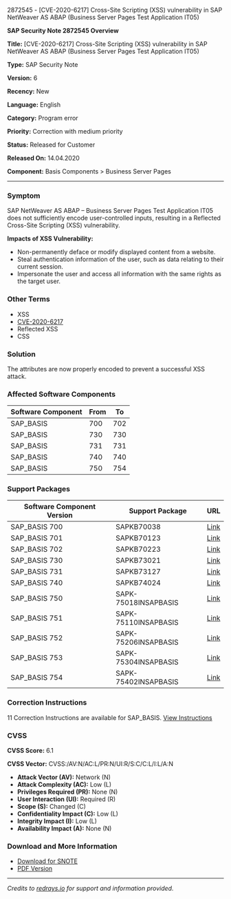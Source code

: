 2872545 - [CVE-2020-6217] Cross-Site Scripting (XSS) vulnerability in SAP NetWeaver AS ABAP (Business Server Pages Test Application IT05)

**SAP Security Note 2872545 Overview**

**Title:** [CVE-2020-6217] Cross-Site Scripting (XSS) vulnerability in SAP NetWeaver AS ABAP (Business Server Pages Test Application IT05)

**Type:** SAP Security Note

**Version:** 6

**Recency:** New

**Language:** English

**Category:** Program error

**Priority:** Correction with medium priority

**Status:** Released for Customer

**Released On:** 14.04.2020

**Component:** Basis Components > Business Server Pages

---

### Symptom

SAP NetWeaver AS ABAP – Business Server Pages Test Application IT05 does not sufficiently encode user-controlled inputs, resulting in a Reflected Cross-Site Scripting (XSS) vulnerability.

**Impacts of XSS Vulnerability:**
- Non-permanently deface or modify displayed content from a website.
- Steal authentication information of the user, such as data relating to their current session.
- Impersonate the user and access all information with the same rights as the target user.

### Other Terms

- XSS
- [CVE-2020-6217](https://cve.mitre.org/cgi-bin/cvename.cgi?name=%20CVE-2020-6217)
- Reflected XSS
- CSS

### Solution

The attributes are now properly encoded to prevent a successful XSS attack.

### Affected Software Components

| Software Component | From | To  |
|--------------------|------|-----|
| SAP_BASIS          | 700  | 702 |
| SAP_BASIS          | 730  | 730 |
| SAP_BASIS          | 731  | 731 |
| SAP_BASIS          | 740  | 740 |
| SAP_BASIS          | 750  | 754 |

### Support Packages

| Software Component Version | Support Package              | URL |
|----------------------------|------------------------------|-----|
| SAP_BASIS 700              | SAPKB70038                   | [Link](https://me.sap.com/supportpackage/SAPKB70038) |
| SAP_BASIS 701              | SAPKB70123                   | [Link](https://me.sap.com/supportpackage/SAPKB70123) |
| SAP_BASIS 702              | SAPKB70223                   | [Link](https://me.sap.com/supportpackage/SAPKB70223) |
| SAP_BASIS 730              | SAPKB73021                   | [Link](https://me.sap.com/supportpackage/SAPKB73021) |
| SAP_BASIS 731              | SAPKB73127                   | [Link](https://me.sap.com/supportpackage/SAPKB73127) |
| SAP_BASIS 740              | SAPKB74024                   | [Link](https://me.sap.com/supportpackage/SAPKB74024) |
| SAP_BASIS 750              | SAPK-75018INSAPBASIS         | [Link](https://me.sap.com/supportpackage/SAPK-75018INSAPBASIS) |
| SAP_BASIS 751              | SAPK-75110INSAPBASIS         | [Link](https://me.sap.com/supportpackage/SAPK-75110INSAPBASIS) |
| SAP_BASIS 752              | SAPK-75206INSAPBASIS         | [Link](https://me.sap.com/supportpackage/SAPK-75206INSAPBASIS) |
| SAP_BASIS 753              | SAPK-75304INSAPBASIS         | [Link](https://me.sap.com/supportpackage/SAPK-75304INSAPBASIS) |
| SAP_BASIS 754              | SAPK-75402INSAPBASIS         | [Link](https://me.sap.com/supportpackage/SAPK-75402INSAPBASIS) |

### Correction Instructions

11 Correction Instructions are available for SAP_BASIS. [View Instructions](https://me.sap.com/corrins/0002872545/41)

### CVSS

**CVSS Score:** 6.1

**CVSS Vector:** CVSS:/AV:N/AC:L/PR:N/UI:R/S:C/C:L/I:L/A:N

- **Attack Vector (AV):** Network (N)
- **Attack Complexity (AC):** Low (L)
- **Privileges Required (PR):** None (N)
- **User Interaction (UI):** Required (R)
- **Scope (S):** Changed (C)
- **Confidentiality Impact (C):** Low (L)
- **Integrity Impact (I):** Low (L)
- **Availability Impact (A):** None (N)

### Download and More Information

- [Download for SNOTE](https://notesdownloads.sap.com/note/0040000000625292020)
- [PDF Version](https://userapps.support.sap.com/sap/support/sfm/notes/print/0002872545?language=en-US&token=7B5D411A9909CCA36A0D8590AE143A34)

---

*Credits to [redrays.io](https://redrays.io) for support and information provided.*